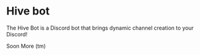 # Hive bot

The Hive Bot is a Discord bot that brings dynamic channel creation to your Discord!

Soon More (tm)
